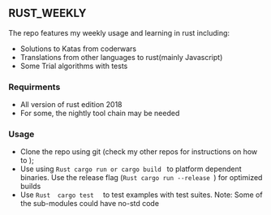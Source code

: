 ## RUST_WEEKLY
The repo features my weekly usage and learning in rust including: 
- Solutions to Katas from coderwars
- Translations from other languages to rust(mainly Javascript)
- Some Trial algorithms with tests 

### Requirments
- All version of rust edition 2018
 - For some,  the nightly tool chain may be needed
### Usage
- Clone the repo using git (check my other repos for instructions on how to );
- Use using ```Rust cargo run or cargo build ``` to platform dependent binaries. Use the release flag (```Rust cargo run --release ```) for optimized builds
- Use  ```Rust  cargo test  ```  to test examples with test suites.
Note: Some of the sub-modules could have no-std code 




